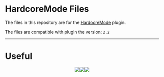 # HardcoreMode Files
The files in this repository are for the [HardocreMode](https://www.spigotmc.org/resources/hardcoremode-temporary-bans-after-death-%E2%9D%A4%EF%B8%8F-1-14-x-1-19-x.104642/) plugin.

The files are compatible with plugin the version: <code>2.2</code>

___

# Useful

<p style="display: flex; justify-content: center;">
<a href="https://www.spigotmc.org/resources/hardcoremode-temporary-bans-after-death.104642/"><img src="https://cdn.discordapp.com/attachments/1009784232601718825/1154026324755746836/DoscNew.png" /></a>
  <a href="https://discord.gg/kE6eptDu3W"><img src="https://cdn.discordapp.com/attachments/1009784232601718825/1154026324516687982/DiscordNew.png" /></a>
  <a href="https://paypal.me/oliosdonate?country.x=PL&locale.x=pl_PL"><img src="https://cdn.discordapp.com/attachments/1009784232601718825/1154026324298580028/PaypalNew.png" /></a>
</p>
